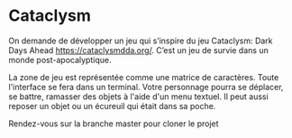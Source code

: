 # Cataclysm
On demande de développer un jeu qui s’inspire du jeu Cataclysm: Dark Days Ahead https://cataclysmdda.org/. C’est un jeu de survie dans un monde post-apocalyptique.

La zone de jeu est représentée comme une matrice de caractères. Toute l'interface se fera dans un
terminal. Votre personnage pourra se déplacer, se battre, ramasser des objets à l'aide d'un menu
textuel. Il peut aussi reposer un objet ou un écureuil qui était dans sa poche.

Rendez-vous sur la branche master pour cloner le projet

